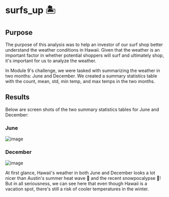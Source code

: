# surfs_up :desert_island:

## Purpose
The purpose of this analysis was to help an investor of our surf shop better understand the weather conditions in Hawaii. Given that the weather is an important factor in whether potential shoppers will surf and ultimately shop, it's important for us to analyze the weather. 

In Module 9's challenge, we were tasked with summarizing the weather in two months: June and December. We created a summary statistics table with the count, mean, std, min temp, and max temps in the two months.

## Results
Below are screen shots of the two summary statistics tables for June and December:

### June
![image](https://user-images.githubusercontent.com/88783255/138004424-6c518dec-32d2-44da-bf03-2cf2c0aed8d6.png)
### December
![image](https://user-images.githubusercontent.com/88783255/138004583-db0deb12-0e1d-4863-b8ab-97e1387e6004.png)

At first glance, Hawaii's weather in both June and December looks a lot nicer than Austin's summer heat wave :hot_face: and the recent snowpocalypse :cold_face:! But in all seriousness, we can see here that even though Hawaii is a vacation spot, there's still a risk of cooler temperatures in the winter. 

